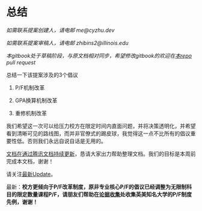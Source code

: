 # 总结

_如需联系提案创建人，请电邮 me@cyzhu.dev_

_如需联系提案审稿人，请电邮 zhibins2@illinois.edu_

_本gitbook处于草稿阶段，与原文档相对同步，希望修改gitbook的欢迎在_[_本repo_](https://github.com/philipzhux/LGU-GPA-Watch.git) _pull request_

总结一下该提案涉及的3个倡议

1. P/F机制改革

2. GPA换算机制改革

3. 重修机制改革

我们希望这一次可以给压力校方在限定时间内直面问题，并将决策透明化，并希望看到清晰可见的路线图，而并非官僚式的踢皮球，我觉得这一点不比所有的倡议重要性低。否则我们永远自说自话是无用的。

[文档在通过腾讯文档持续更新](https://docs.qq.com/doc/DTVZCdWhvYXBWakt4)，恳请大家出力帮助整理文档。我们的目标是本周前完成本文档，谢谢！

请关注[最新Update](zui-xin-update.md)。

最新：**校方更倾向于P/F改革制度，原非专业核心P/F的倡议已经调整为无限制科目的限定数量课程P/F，请朋友们帮助在**[**论据收集**](lun-ju-shou-ji.md)**处收集英美知名大学的P/F制度先例，谢谢！**
